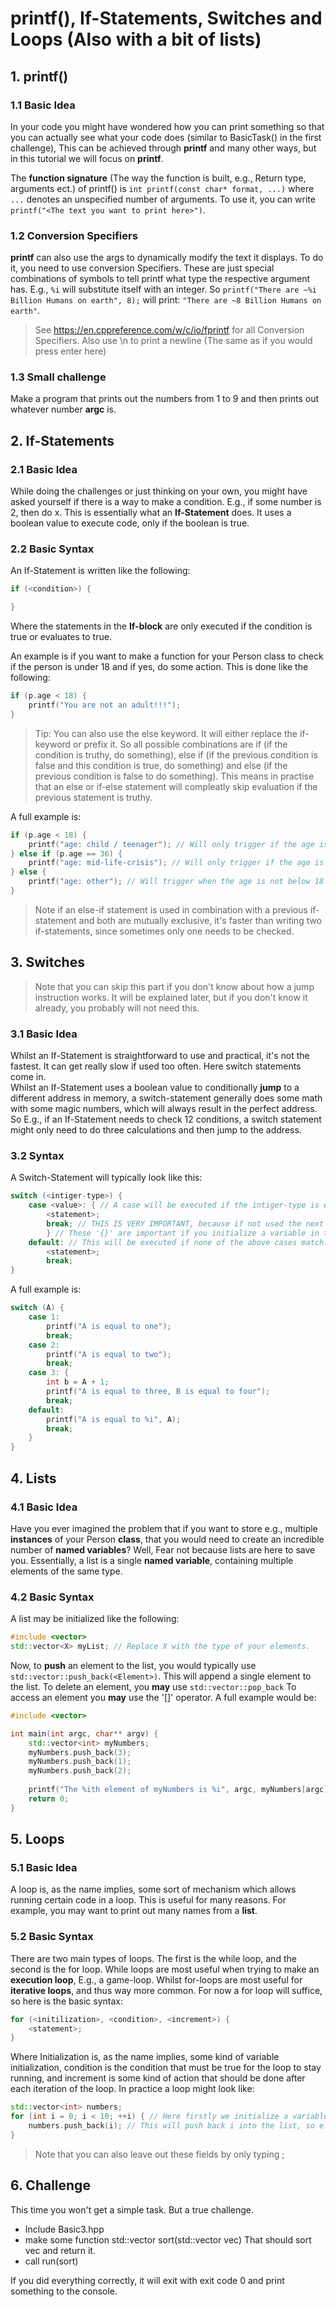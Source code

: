 # printf(), If-Statements, Switches and Loops (Also with a bit of lists)

## 1. printf()
### 1.1 Basic Idea
In your code you might have wondered how you can print something so that you can actually see what your code does (similar to BasicTask() in the first challenge),
This can be achieved through **printf** and many other ways, but in this tutorial we will focus on **printf**.

The **function signature** (The way the function is built, e.g., Return type, arguments ect.) of printf() is ```int printf(const char* format, ...)``` where ```...``` denotes an unspecified number of arguments.
To use it, you can write ```printf("<The text you want to print here>")```.
### 1.2 Conversion Specifiers
**printf** can also use the args to dynamically modify the text it displays. To do it, you need to use conversion Specifiers.
These are just special combinations of symbols to tell printf what type the respective argument has. E.g., ```%i``` will substitute itself with an integer.
So ```printf("There are ~%i Billion Humans on earth", 8);``` will print: ```"There are ~8 Billion Humans on earth"```.

 > See https://en.cppreference.com/w/c/io/fprintf for all Conversion Specifiers. Also use \n to print a newline (The same as if you would press enter here)

### 1.3 Small challenge
Make a program that prints out the numbers from 1 to 9 and then prints out whatever number **argc** is.

## 2. If-Statements
### 2.1 Basic Idea
While doing the challenges or just thinking on your own, you might have asked yourself if there is a way to make a condition. E.g.,
if some number is 2, then do x. This is essentially what an **If-Statement** does. It uses a boolean value to execute code, only if the boolean is true.

### 2.2 Basic Syntax
An If-Statement is written like the following:
```c++
if (<condition>) {

}
```
Where the statements in the **If-block** are only executed if the condition is true or evaluates to true.

An example is if you want to make a function for your Person class to check if the person is under 18 and if yes, do some action.
This is done like the following:
```c++
if (p.age < 18) {
    printf("You are not an adult!!!");
}
```

 > Tip: You can also use the else keyword. It will either replace the if-keyword or prefix it. So all possible combinations are if (if the condition is truthy, do something), else if (if the previous condition is false and this condition is true, do something) and else (if the previous condition is false to do something). This means in practise that an else or if-else statement will compleatly skip evaluation if the previous statement is truthy.

A full example is:
```c++
if (p.age < 18) {
    printf("age: child / teenager"); // Will only trigger if the age is below 18.
} else if (p.age == 36) {
    printf("age: mid-life-crisis"); // Will only trigger if the age is not below 18 and is equal to 36
} else {
    printf("age: other"); // Will trigger when the age is not below 18 and not 36.
}
```
 > Note if an else-if statement is used in combination with a previous if-statement and both are mutually exclusive, it's faster than writing two if-statements, since sometimes only one needs to be checked.

## 3. Switches
 > Note that you can skip this part if you don't know about how a jump instruction works. It will be explained later, but if you don't know it already, you probably will not need this.
### 3.1 Basic Idea
Whilst an If-Statement is straightforward to use and practical, it's not the fastest. It can get really slow if used too often. Here switch statements come in.<br>
Whilst an If-Statement uses a boolean value to conditionally **jump** to a different address in memory, a switch-statement generally does some math with some magic numbers, which will always result in the perfect address.
So E.g., if an If-Statement needs to check 12 conditions, a switch statement might only need to do three calculations and then jump to the address.
### 3.2 Syntax
A Switch-Statement will typically look like this:
```c++
switch (<intiger-type>) {
    case <value>: { // A case will be executed if the intiger-type is equal to value.
        <statement>;
        break; // THIS IS VERY IMPORTANT, because if not used the next case (in this case 'default') will also be executed.
        } // These '{}' are important if you initialize a variable in the statement.
    default: // This will be executed if none of the above cases match.
        <statement>;
        break;
}
```
A full example is:
```c++
switch (A) {
    case 1:
        printf("A is equal to one");
        break;
    case 2:
        printf("A is equal to two");
        break;
    case 3: {
        int b = A + 1;
        printf("A is equal to three, B is equal to four");
        break;
    default:
        printf("A is equal to %i", A);
        break;
    }
}
```

## 4. Lists
### 4.1 Basic Idea
Have you ever imagined the problem that if you want to store e.g., multiple **instances** of your Person **class**, that you would need to create an incredible number of **named variables**?
Well, Fear not because lists are here to save you. Essentially, a list is a single **named variable**, containing multiple elements of the same type.
### 4.2 Basic Syntax
A list may be initialized like the following: 
```c++
#include <vector>
std::vector<X> myList; // Replace X with the type of your elements.
```
Now, to **push** an element to the list, you would typically use ```std::vector::push_back(<Element>)```. This will append a single element to the list.
To delete an element, you **may** use ```std::vector::pop_back```
To access an element you **may** use the '[]' operator.
A full example would be:
```c++
#include <vector>

int main(int argc, char** argv) {
    std::vector<int> myNumbers;
    myNumbers.push_back(3);
    myNumbers.push_back(1);
    myNumbers.push_back(2);
    
    printf("The %ith element of myNumbers is %i", argc, myNumbers[argc]) // You may need to know that this reads like: print out: "The (argc)th elelment of myNumbers is (myNumbers of argc)"
    return 0;
}
```

## 5. Loops
### 5.1 Basic Idea
A loop is, as the name implies, some sort of mechanism which allows running certain code in a loop.
This is useful for many reasons. For example, you may want to print out many names from a **list**.

### 5.2 Basic Syntax
There are two main types of loops. The first is the while loop, and the second is the for loop.
While loops are most useful when trying to make an **execution loop**, E.g., a game-loop. Whilst for-loops are most useful for **iterative loops**, and thus way more common.
For now a for loop will suffice, so here is the basic syntax:
```c++
for (<initilization>, <condition>, <increment>) {
    <statement>;
}
```
Where Initialization is, as the name implies, some kind of variable initialization, condition is the condition that must be true for the loop to stay running, and increment is some kind of action that should be done after each iteration of the loop.
In practice a loop might look like:
```c++
std::vector<int> numbers;
for (int i = 0; i < 10; ++i) { // Here firstly we initialize a variable i, then be say that the loop will run until i is 10 or more, and each iteration (repitition) we will increment i by one. (++i is the same as i = i + 1).
    numbers.push_back(i); // This will push back i into the list, so e.g., element 1 will be 0, 2 will be 1...
}
```
 > Note that you can also leave out these fields by only typing ;

## 6. Challenge
This time you won't get a simple task. But a true challenge.
 - Include Basic3.hpp
 - make some function std::vector<int> sort(std::vector<int> vec) That should sort vec and return it.
 - call run(sort)

If you did everything correctly, it will exit with exit code 0 and print something to the console.